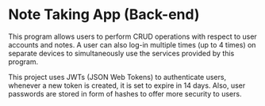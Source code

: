 # Note Taking App (Back-end)
<p>
  This program allows users to perform CRUD operations with respect to user accounts and notes. A user can also log-in multiple times (up to 4 times) on separate devices to simultaneously use the services provided by this program.
</p>
<p>
  This project uses JWTs (JSON Web Tokens) to authenticate users, whenever a new token is created, it is set to expire in 14 days. Also, user passwords are stored in form of hashes to offer more security to users.
</p>
